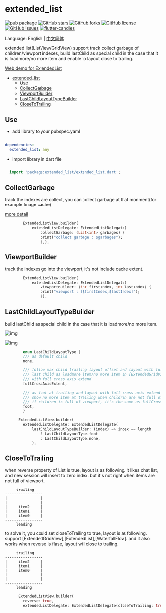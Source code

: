 # extended_list

[![pub package](https://img.shields.io/pub/v/extended_list.svg)](https://pub.dartlang.org/packages/extended_list) [![GitHub stars](https://img.shields.io/github/stars/fluttercandies/extended_list)](https://github.com/fluttercandies/extended_list/stargazers) [![GitHub forks](https://img.shields.io/github/forks/fluttercandies/extended_list)](https://github.com/fluttercandies/extended_list/network)  [![GitHub license](https://img.shields.io/github/license/fluttercandies/extended_list)](https://github.com/fluttercandies/extended_list/blob/master/LICENSE)  [![GitHub issues](https://img.shields.io/github/issues/fluttercandies/extended_list)](https://github.com/fluttercandies/extended_list/issues) <a target="_blank" href="https://jq.qq.com/?_wv=1027&k=5bcc0gy"><img border="0" src="https://pub.idqqimg.com/wpa/images/group.png" alt="flutter-candies" title="flutter-candies"></a>

Language: English | [中文简体](README-ZH.md)

extended list(ListView/GridView) support track collect garbage of children/viewport indexes, build lastChild as special child in the case that it is loadmore/no more item and enable to layout close to trailing.

[Web demo for ExtendedList](https://fluttercandies.github.io/extended_list/)

- [extended_list](#extended_list)
  - [Use](#use)
  - [CollectGarbage](#collectgarbage)
  - [ViewportBuilder](#viewportbuilder)
  - [LastChildLayoutTypeBuilder](#lastchildlayouttypebuilder)
  - [CloseToTrailing](#closetotrailing)

## Use

* add library to your pubspec.yaml

```yaml

dependencies:
  extended_list: any

```
* import library in dart file

```dart

  import 'package:extended_list/extended_list.dart';

```

## CollectGarbage

track the indexes are collect, you can collect garbage at that monment(for example Image cache)

[more detail](https://github.com/fluttercandies/extended_image/blob/e1577bc4d0b57c725110a9d886703b98a72772b5/example/lib/pages/photo_view_demo.dart#L91)

```dart
        ExtendedListView.builder(
            extendedListDelegate: ExtendedListDelegate(
                collectGarbage: (List<int> garbages) {
                print("collect garbage : $garbages");
                },),
```

## ViewportBuilder

track the indexes go into the viewport, it's not include cache extent.

```dart
        ExtendedListView.builder(
            extendedListDelegate: ExtendedListDelegate(
                viewportBuilder: (int firstIndex, int lastIndex) {
                print("viewport : [$firstIndex,$lastIndex]");
                }),
```

## LastChildLayoutTypeBuilder

build lastChild as special child in the case that it is loadmore/no more item.

![img](https://github.com/fluttercandies/Flutter_Candies/blob/master/gif/extended_list/gridview.gif)

![img](https://github.com/fluttercandies/Flutter_Candies/blob/master/gif/extended_list/listview.gif)

```dart
        enum LastChildLayoutType {
        /// as default child
        none,

        /// follow max child trailing layout offset and layout with full cross axis extent
        /// last child as loadmore item/no more item in [ExtendedGridView] and [WaterfallFlow]
        /// with full cross axis extend
        fullCrossAxisExtent,

        /// as foot at trailing and layout with full cross axis extend
        /// show no more item at trailing when children are not full of viewport
        /// if children is full of viewport, it's the same as fullCrossAxisExtent
        foot,
        }

      ExtendedListView.builder(
        extendedListDelegate: ExtendedListDelegate(
            lastChildLayoutTypeBuilder: (index) => index == length
                ? LastChildLayoutType.foot
                : LastChildLayoutType.none,
            ),
```

## CloseToTrailing

when reverse property of List is true, layout is as following.
it likes chat list, and new session will insert to zero index.
but it's not right when items are not full of viewport.

```
     trailing
-----------------
|               |
|               |
|     item2     |
|     item1     |
|     item0     |
-----------------
     leading
```

to solve it, you could set closeToTrailing to true, layout is as following.
support [ExtendedGridView],[ExtendedList],[WaterfallFlow].
and it also works when reverse is flase, layout will close to trailing.

```
     trailing
-----------------
|     item2     |
|     item1     |
|     item0     |
|               |
|               |
-----------------
     leading
```

```dart
      ExtendedListView.builder(
        reverse: true,
        extendedListDelegate: ExtendedListDelegate(closeToTrailing: true),
```